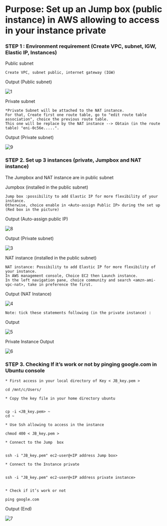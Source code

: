 
# Purpose: Set up an Jump box (public instance) in AWS allowing to access in your instance private #

### STEP 1 : Environment requirement (Create VPC, subnet, IGW, Elastic IP, Instances) ###

Public subnet
```{r}
Create VPC, subnet public, internet gateway (IGW)
```
Output (Public subnet)

   ![1](https://user-images.githubusercontent.com/51121757/69834360-c077de00-1231-11ea-9d16-1616a0f32df2.PNG)

Private subnet
```{r}
*Private Subnet will be attached to the NAT instance. 
For that, Create first one route table, go to "edit route table association", choice the previous route table. 
This one will be replace by the NAT instance --> Obtain (in the route table) "eni-0c56e.....".
```
Output (Private subnet)

   ![9](https://user-images.githubusercontent.com/51121757/70646282-797ce600-1c3e-11ea-8654-a15b32e1c1bf.PNG)

### STEP 2. Set up 3 instances (private, Jumpbox and NAT instance) ###
The Jumpbox and NAT instance are in public subnet

Jumpbox (installed in the public subnet)
```{r}
Jump box :possibility to add Elastic IP for more flexibility of your instance.
Otherwise, choice enable in <Auto-assign Public IP> during the set up (Red box in the picture)
```

Output (Auto-assign public IP)

   ![8](https://user-images.githubusercontent.com/51121757/69897369-12f4ef80-1343-11ea-9908-d2fd3698d8ff.PNG)

Output (Private subnet)

   ![3](https://user-images.githubusercontent.com/51121757/69834395-00d75c00-1232-11ea-98eb-0552028c4570.PNG)

NAT instance (installed in the public subnet)
```{r}
NAT instance: Possibility to add Elastic IP for more flexibility of your instance. 
In AWS management console, Choice EC2 then Launch instance.
In the left navigation pane, choice community and search <amzn-ami-vpc-nat>, take in preference the first.
```
Output (NAT Instance)

   ![4](https://user-images.githubusercontent.com/51121757/69834399-0765d380-1232-11ea-8479-3d1b176f3c73.PNG)

```{r}
Note: tick these statements following (in the private instance) : 
```
Output

   ![5](https://user-images.githubusercontent.com/51121757/69834402-0c2a8780-1232-11ea-96db-7c87a1d60b74.PNG)

Private Instance 
Output

   ![6](https://user-images.githubusercontent.com/51121757/69834408-1056a500-1232-11ea-8ccb-74cce9d3cbee.PNG)


### STEP 3. Checking If it’s work or not by pinging google.com in Ubuntu console ###

```{r}
* First access in your local directory of Key < JB_key.pem >

cd /mnt/c/Users/

* Copy the key file in your home directory ubuntu


cp -i <JB_key.pem> ~
cd ~

* Use Ssh allowing to access in the instance

chmod 400 < JB_key.pem >

* Connect to the Jump  box


ssh -i "JB_key.pem" ec2-user@<IP address Jump box>

* Connect to the Instance private


ssh -i "JB_key.pem" ec2-user@<IP address private instance>


* Check if it’s work or not

ping google.com

```

Output (End)

   ![7](https://user-images.githubusercontent.com/51121757/69834414-15b3ef80-1232-11ea-86e4-6989c31d9903.PNG)
